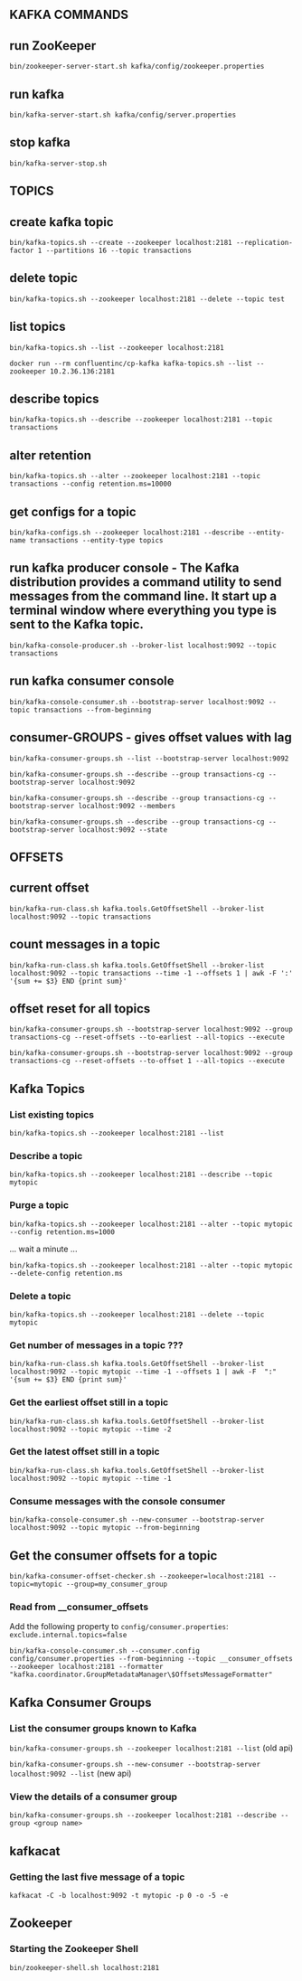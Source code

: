 ## KAFKA COMMANDS

## run ZooKeeper
	bin/zookeeper-server-start.sh kafka/config/zookeeper.properties


## run kafka
	bin/kafka-server-start.sh kafka/config/server.properties

## stop kafka
	bin/kafka-server-stop.sh

## TOPICS

## create kafka topic
	bin/kafka-topics.sh --create --zookeeper localhost:2181 --replication-factor 1 --partitions 16 --topic transactions

## delete topic
	bin/kafka-topics.sh --zookeeper localhost:2181 --delete --topic test

## list topics
	bin/kafka-topics.sh --list --zookeeper localhost:2181

	docker run --rm confluentinc/cp-kafka kafka-topics.sh --list --zookeeper 10.2.36.136:2181

## describe topics
	bin/kafka-topics.sh --describe --zookeeper localhost:2181 --topic transactions

## alter retention
	bin/kafka-topics.sh --alter --zookeeper localhost:2181 --topic transactions --config retention.ms=10000

## get configs for a topic
	bin/kafka-configs.sh --zookeeper localhost:2181 --describe --entity-name transactions --entity-type topics

## run kafka producer console - The Kafka distribution provides a command utility to send messages from the command line. It start up a terminal window where everything you type is sent to the Kafka topic.
	bin/kafka-console-producer.sh --broker-list localhost:9092 --topic transactions

## run kafka consumer console
	bin/kafka-console-consumer.sh --bootstrap-server localhost:9092 --topic transactions --from-beginning

## consumer-GROUPS - gives offset values with lag
	bin/kafka-consumer-groups.sh --list --bootstrap-server localhost:9092

	bin/kafka-consumer-groups.sh --describe --group transactions-cg --bootstrap-server localhost:9092

	bin/kafka-consumer-groups.sh --describe --group transactions-cg --bootstrap-server localhost:9092 --members

	bin/kafka-consumer-groups.sh --describe --group transactions-cg --bootstrap-server localhost:9092 --state

## OFFSETS

## current offset
	bin/kafka-run-class.sh kafka.tools.GetOffsetShell --broker-list localhost:9092 --topic transactions

## count messages in a topic
	bin/kafka-run-class.sh kafka.tools.GetOffsetShell --broker-list localhost:9092 --topic transactions --time -1 --offsets 1 | awk -F ':' '{sum += $3} END {print sum}'

## offset reset for all topics
	bin/kafka-consumer-groups.sh --bootstrap-server localhost:9092 --group transactions-cg --reset-offsets --to-earliest --all-topics --execute

	bin/kafka-consumer-groups.sh --bootstrap-server localhost:9092 --group transactions-cg --reset-offsets --to-offset 1 --all-topics --execute



















## Kafka Topics
### List existing topics
 `bin/kafka-topics.sh --zookeeper localhost:2181 --list`

### Describe a topic
  `bin/kafka-topics.sh --zookeeper localhost:2181 --describe --topic mytopic `
### Purge a topic
 `bin/kafka-topics.sh --zookeeper localhost:2181 --alter --topic mytopic --config retention.ms=1000`
 
... wait a minute ...

 `bin/kafka-topics.sh --zookeeper localhost:2181 --alter --topic mytopic --delete-config retention.ms`
 
### Delete a topic
 `bin/kafka-topics.sh --zookeeper localhost:2181 --delete --topic mytopic`
 
### Get number of messages in a topic ???
 `bin/kafka-run-class.sh kafka.tools.GetOffsetShell --broker-list localhost:9092 --topic mytopic --time -1 --offsets 1 | awk -F  ":" '{sum += $3} END {print sum}'`
 
### Get the earliest offset still in a topic
`bin/kafka-run-class.sh kafka.tools.GetOffsetShell --broker-list localhost:9092 --topic mytopic --time -2`

### Get the latest offset still in a topic
`bin/kafka-run-class.sh kafka.tools.GetOffsetShell --broker-list localhost:9092 --topic mytopic --time -1`

### Consume messages with the console consumer
`bin/kafka-console-consumer.sh --new-consumer --bootstrap-server localhost:9092 --topic mytopic --from-beginning`

## Get the consumer offsets for a topic
`bin/kafka-consumer-offset-checker.sh --zookeeper=localhost:2181 --topic=mytopic --group=my_consumer_group`

### Read from __consumer_offsets

Add the following property to `config/consumer.properties`:
`exclude.internal.topics=false`

`bin/kafka-console-consumer.sh --consumer.config config/consumer.properties --from-beginning --topic __consumer_offsets --zookeeper localhost:2181 --formatter "kafka.coordinator.GroupMetadataManager\$OffsetsMessageFormatter"`

## Kafka Consumer Groups

### List the consumer groups known to Kafka
`bin/kafka-consumer-groups.sh --zookeeper localhost:2181 --list`  (old api)

`bin/kafka-consumer-groups.sh --new-consumer --bootstrap-server localhost:9092 --list` (new api)

### View the details of a consumer group 
`bin/kafka-consumer-groups.sh --zookeeper localhost:2181 --describe --group <group name>`

## kafkacat

### Getting the last five message of a topic
`kafkacat -C -b localhost:9092 -t mytopic -p 0 -o -5 -e`

## Zookeeper

### Starting the Zookeeper Shell

`bin/zookeeper-shell.sh localhost:2181`